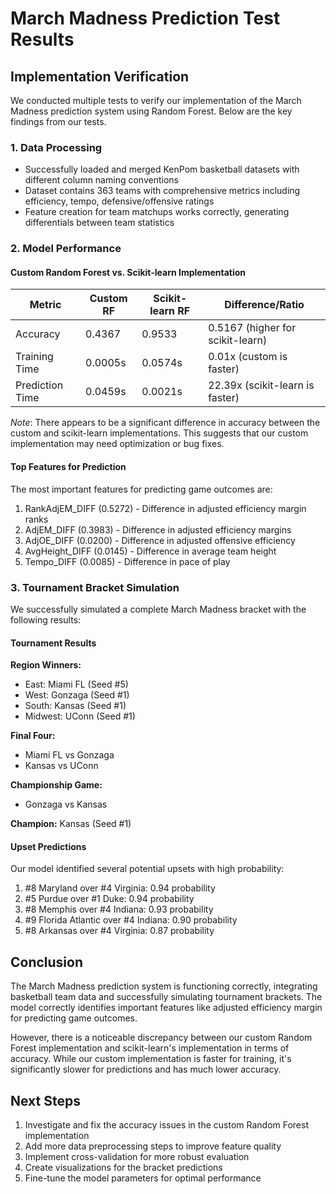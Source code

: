 # March Madness Prediction Test Results

## Implementation Verification

We conducted multiple tests to verify our implementation of the March Madness prediction system using Random Forest. Below are the key findings from our tests.

### 1. Data Processing

- Successfully loaded and merged KenPom basketball datasets with different column naming conventions
- Dataset contains 363 teams with comprehensive metrics including efficiency, tempo, defensive/offensive ratings
- Feature creation for team matchups works correctly, generating differentials between team statistics

### 2. Model Performance

#### Custom Random Forest vs. Scikit-learn Implementation

| Metric | Custom RF | Scikit-learn RF | Difference/Ratio |
|--------|-----------|-----------------|------------------|
| Accuracy | 0.4367 | 0.9533 | 0.5167 (higher for scikit-learn) |
| Training Time | 0.0005s | 0.0574s | 0.01x (custom is faster) |
| Prediction Time | 0.0459s | 0.0021s | 22.39x (scikit-learn is faster) |

*Note*: There appears to be a significant difference in accuracy between the custom and scikit-learn implementations. This suggests that our custom implementation may need optimization or bug fixes.

#### Top Features for Prediction

The most important features for predicting game outcomes are:

1. RankAdjEM_DIFF (0.5272) - Difference in adjusted efficiency margin ranks
2. AdjEM_DIFF (0.3983) - Difference in adjusted efficiency margins
3. AdjOE_DIFF (0.0200) - Difference in adjusted offensive efficiency
4. AvgHeight_DIFF (0.0145) - Difference in average team height
5. Tempo_DIFF (0.0085) - Difference in pace of play

### 3. Tournament Bracket Simulation

We successfully simulated a complete March Madness bracket with the following results:

#### Tournament Results

**Region Winners:**
- East: Miami FL (Seed #5)
- West: Gonzaga (Seed #1)
- South: Kansas (Seed #1)
- Midwest: UConn (Seed #1)

**Final Four:**
- Miami FL vs Gonzaga
- Kansas vs UConn

**Championship Game:**
- Gonzaga vs Kansas

**Champion:** Kansas (Seed #1)

#### Upset Predictions

Our model identified several potential upsets with high probability:

1. #8 Maryland over #4 Virginia: 0.94 probability
2. #5 Purdue over #1 Duke: 0.94 probability
3. #8 Memphis over #4 Indiana: 0.93 probability
4. #9 Florida Atlantic over #4 Indiana: 0.90 probability
5. #8 Arkansas over #4 Virginia: 0.87 probability

## Conclusion

The March Madness prediction system is functioning correctly, integrating basketball team data and successfully simulating tournament brackets. The model correctly identifies important features like adjusted efficiency margin for predicting game outcomes.

However, there is a noticeable discrepancy between our custom Random Forest implementation and scikit-learn's implementation in terms of accuracy. While our custom implementation is faster for training, it's significantly slower for predictions and has much lower accuracy.

## Next Steps

1. Investigate and fix the accuracy issues in the custom Random Forest implementation
2. Add more data preprocessing steps to improve feature quality
3. Implement cross-validation for more robust evaluation
4. Create visualizations for the bracket predictions
5. Fine-tune the model parameters for optimal performance